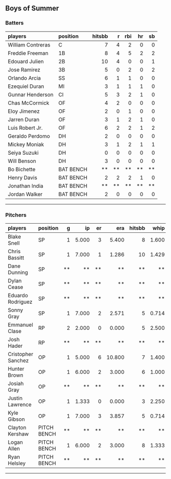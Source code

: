 ## Boys of Summer

### Batters

 
|players           |position  | hitsbb|  r| rbi| hr| sb| 
|:-----------------|:---------|------:|--:|---:|--:|--:| 
|William Contreras |C         |      7|  4|   2|  0|  0| 
|Freddie Freeman   |1B        |      8|  4|   5|  2|  2| 
|Edouard Julien    |2B        |     10|  4|   0|  0|  1| 
|Jose Ramirez      |3B        |      5|  0|   2|  0|  2| 
|Orlando Arcia     |SS        |      6|  1|   1|  0|  0| 
|Ezequiel Duran    |MI        |      3|  1|   1|  1|  0| 
|Gunnar Henderson  |CI        |      5|  3|   2|  1|  0| 
|Chas McCormick    |OF        |      4|  2|   0|  0|  0| 
|Eloy Jimenez      |OF        |      2|  0|   1|  0|  0| 
|Jarren Duran      |OF        |      3|  1|   2|  1|  0| 
|Luis Robert Jr.   |OF        |      6|  2|   2|  1|  2| 
|Geraldo Perdomo   |DH        |      2|  0|   0|  0|  0| 
|Mickey Moniak     |DH        |      3|  1|   2|  1|  1| 
|Seiya Suzuki      |DH        |      0|  0|   0|  0|  0| 
|Will Benson       |DH        |      3|  0|   0|  0|  0| 
|Bo Bichette       |BAT BENCH |     **| **|  **| **| **| 
|Henry Davis       |BAT BENCH |      2|  2|   2|  1|  0| 
|Jonathan India    |BAT BENCH |     **| **|  **| **| **| 
|Jordan Walker     |BAT BENCH |      2|  0|   0|  0|  0| 


* * *

### Pitchers

 
|players            |position    |  g|    ip| er|    era| hitsbb|  whip| so|  w| sv| 
|:------------------|:-----------|--:|-----:|--:|------:|------:|-----:|--:|--:|--:| 
|Blake Snell        |SP          |  1| 5.000|  3|  5.400|      8| 1.600|  8|  0|  0| 
|Chris Bassitt      |SP          |  1| 7.000|  1|  1.286|     10| 1.429|  6|  1|  0| 
|Dane Dunning       |SP          | **|    **| **|     **|     **|    **| **| **| **| 
|Dylan Cease        |SP          | **|    **| **|     **|     **|    **| **| **| **| 
|Eduardo Rodriguez  |SP          | **|    **| **|     **|     **|    **| **| **| **| 
|Sonny Gray         |SP          |  1| 7.000|  2|  2.571|      5| 0.714|  8|  1|  0| 
|Emmanuel Clase     |RP          |  2| 2.000|  0|  0.000|      5| 2.500|  4|  0|  1| 
|Josh Hader         |RP          | **|    **| **|     **|     **|    **| **| **| **| 
|Cristopher Sanchez |OP          |  1| 5.000|  6| 10.800|      7| 1.400|  7|  0|  0| 
|Hunter Brown       |OP          |  1| 6.000|  2|  3.000|      6| 1.000|  4|  1|  0| 
|Josiah Gray        |OP          | **|    **| **|     **|     **|    **| **| **| **| 
|Justin Lawrence    |OP          |  1| 1.333|  0|  0.000|      3| 2.250|  1|  0|  1| 
|Kyle Gibson        |OP          |  1| 7.000|  3|  3.857|      5| 0.714|  9|  1|  0| 
|Clayton Kershaw    |PITCH BENCH | **|    **| **|     **|     **|    **| **| **| **| 
|Logan Allen        |PITCH BENCH |  1| 6.000|  2|  3.000|      8| 1.333|  5|  1|  0| 
|Ryan Helsley       |PITCH BENCH | **|    **| **|     **|     **|    **| **| **| **| 


* * *


